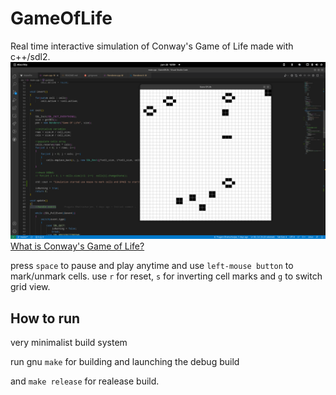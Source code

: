 # GameOfLife
Real time interactive simulation of Conway's Game of Life made with c++/sdl2. 
<br>
<img src = "Screenshot.png">
<br>
<a href="https://en.wikipedia.org/wiki/Conway%27s_Game_of_Life">What is Conway's Game of Life?</a>


press `space` to pause and play anytime and use `left-mouse button` to mark/unmark cells.
use `r` for reset, `s` for inverting cell marks and `g` to switch grid view.

## How to run

very minimalist build system

run gnu `make` for building and launching the debug build 

and `make release` for realease build. 
